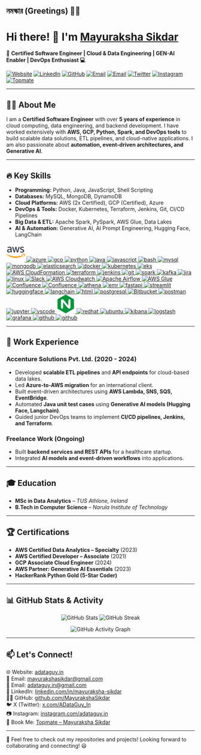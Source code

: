 ## নমস্কার (Greetings) 🙏🏼

# Hi there! 👋 I'm [Mayuraksha Sikdar](https://adataguy.in)

🚀 **Certified Software Engineer | Cloud & Data Engineering | GEN-AI Enabler | DevOps Enthusiast 💻**

[![Website](https://img.shields.io/badge/Website-adataguy.in-orange?logo=google-chrome)](https://adataguy.in)
[![LinkedIn](https://img.shields.io/badge/LinkedIn-Profile-blue?logo=linkedin)](https://www.linkedin.com/in/mayuraksha-sikdar/)
[![GitHub](https://img.shields.io/badge/GitHub-Profile-black?logo=github)](https://github.com/MayurakshaSikdar)
[![Email](https://img.shields.io/badge/Email-Contact-red?logo=gmail)](mailto:mayurakshasikdar@gmail.com)
[![Email](https://img.shields.io/badge/Email-Contact-red?logo=gmail)](mailto:adataguy.in@gmail.com)
[![Twitter](https://img.shields.io/badge/X-Profile-black?logo=x)](https://x.com/ADataGuy_In)
[![Instagram](https://img.shields.io/badge/Instagram-Profile-pink?logo=instagram)](https://www.instagram.com/adataguy.in/)
[![Topmate](https://img.shields.io/badge/Topmate-Book%20a%20Session-green?logo=google-meet)](https://www.topmate.io/mayuraksha_sikdar/)

---

## 👨‍💻 About Me
I am a **Certified Software Engineer** with over **5 years of experience** in cloud computing, data engineering, and backend development. I have worked extensively with **AWS, GCP, Python, Spark, and DevOps tools** to build scalable data solutions, ETL pipelines, and cloud-native applications. I am also passionate about **automation, event-driven architectures, and Generative AI**.

---

## 🔥 Key Skills
- **Programming:** Python, Java, JavaScript, Shell Scripting  
- **Databases:** MySQL, MongoDB, DynamoDB  
- **Cloud Platforms:** AWS (2x Certified), GCP (Certified), Azure  
- **DevOps & Tools:** Docker, Kubernetes, Terraform, Jenkins, Git, CI/CD Pipelines  
- **Big Data & ETL:** Apache Spark, PySpark, AWS Glue, Data Lakes  
- **AI & Automation:** Generative AI, AI Prompt Engineering, Hugging Face, LangChain

<p>
<a href="https://aws.amazon.com" target="_blank" rel="noreferrer"> <img src="https://raw.githubusercontent.com/devicons/devicon/master/icons/amazonwebservices/amazonwebservices-original-wordmark.svg" alt="aws" width="50" height="50"/> </a>
<a href="https://azure.microsoft.com/en-in/" target="_blank" rel="noreferrer"> <img src="https://www.vectorlogo.zone/logos/microsoft_azure/microsoft_azure-icon.svg" alt="azure" width="50" height="50"/> </a> 
<a href="https://cloud.google.com/" target="_blank"> <img src="https://www.vectorlogo.zone/logos/google_cloud/google_cloud-icon.svg" alt="gcp" width="50" height="50"/> </a>  
<a href="https://www.python.org" target="_blank"> <img src="https://www.vectorlogo.zone/logos/python/python-icon.svg" alt="python" width="50" height="50"/> </a>
<a href="https://www.java.com" target="_blank"> <img src="https://www.vectorlogo.zone/logos/java/java-icon.svg" alt="java" width="50" height="50"/> </a>
<a href="https://developer.mozilla.org/en-US/docs/Web/JavaScript" target="_blank"> <img src="https://www.vectorlogo.zone/logos/javascript/javascript-icon.svg" alt="javascript" width="50" height="50"/> </a>
<a href="https://www.gnu.org/software/bash/" target="_blank"> <img src="https://www.vectorlogo.zone/logos/gnu_bash/gnu_bash-icon.svg" alt="bash" width="50" height="50"/> </a>
<a href="https://www.mysql.com/" target="_blank"> <img src="https://www.vectorlogo.zone/logos/mysql/mysql-icon.svg" alt="mysql" width="50" height="50"/> </a>
<a href="https://www.mongodb.com/" target="_blank"> <img src="https://www.vectorlogo.zone/logos/mongodb/mongodb-icon.svg" alt="mongodb" width="50" height="50"/> </a>
<a href="https://www.elastic.co/" target="_blank"> <img src="https://www.vectorlogo.zone/logos/elastic/elastic-icon.svg" alt="elasticsearch" width="50" height="50"/> </a>
<a href="https://www.docker.com/" target="_blank"> <img src="https://www.vectorlogo.zone/logos/docker/docker-icon.svg" alt="docker" width="50" height="50"/> </a>
<a href="https://kubernetes.io/" target="_blank"> <img src="https://www.vectorlogo.zone/logos/kubernetes/kubernetes-icon.svg" alt="kubernetes" width="50" height="50"/> </a>
<a href="https://aws.amazon.com/eks/" target="_blank"> <img src="https://www.vectorlogo.zone/logos/amazon_eks/amazon_eks-icon.svg" alt="eks" width="50" height="50"/> </a>
<a href="https://docs.aws.amazon.com/cloudformation/" target="_blank"> <img src="https://www.vectorlogo.zone/logos/amazon_cloudformation/amazon_cloudformation-icon.svg" alt="AWS CloudFormation" width="50" height="50"/> </a>
<a href="https://www.terraform.io/" target="_blank"> <img src="https://www.vectorlogo.zone/logos/terraformio/terraformio-icon.svg" alt="terraform" width="50" height="50"/> </a>
<a href="https://www.jenkins.io/" target="_blank"> <img src="https://www.vectorlogo.zone/logos/jenkins/jenkins-icon.svg" alt="jenkins" width="50" height="50"/> </a>
<a href="https://git-scm.com/" target="_blank"> <img src="https://www.vectorlogo.zone/logos/git-scm/git-scm-icon.svg" alt="git" width="50" height="50"/> </a>
<a href="https://spark.apache.org/" target="_blank"> <img src="https://www.vectorlogo.zone/logos/apache_spark/apache_spark-icon.svg" alt="spark" width="50" height="50"/> </a>
<a href="https://kafka.apache.org/" target="_blank"> <img src="https://www.vectorlogo.zone/logos/apache_kafka/apache_kafka-icon.svg" alt="kafka" width="50" height="50"/> </a>
<a href="https://www.atlassian.com/software/jira" target="_blank"> <img src="https://www.vectorlogo.zone/logos/atlassian_jira/atlassian_jira-icon.svg" alt="jira" width="50" height="50"/> </a>
<a href="https://www.linux.org/" target="_blank"> <img src="https://www.vectorlogo.zone/logos/linux/linux-icon.svg" alt="linux" width="50" height="50"/> </a>
<a href="https://slack.com/" target="_blank"> <img src="https://www.vectorlogo.zone/logos/slack/slack-icon.svg" alt="Slack" width="50" height="50"/> </a>
<a href="https://aws.amazon.com/cloudwatch/" target="_blank"> <img src="https://www.vectorlogo.zone/logos/amazon_cloudwatch/amazon_cloudwatch-icon.svg" alt="AWS Cloudwatch" width="50" height="50"/> </a>
<a href="https://airflow.apache.org/" target="_blank"> <img src="https://icon.icepanel.io/Technology/svg/Apache-Airflow.svg" alt="Apache Airflow" width="50" height="50"/> </a>
<a href="https://aws.amazon.com/glue/" target="_blank"> <img src="https://icon.icepanel.io/AWS/svg/Analytics/Glue.svg" alt="AWS Glue" width="50" height="50"/> </a>
<a href="https://www.atlassian.com/software/confluence" target="_blank"> <img src="https://icon.icepanel.io/Technology/svg/Confluence.svg" alt="Confluence" width="50" height="50"/> </a>
<a href="https://aws.amazon.com/redshift/" target="_blank"> <img src="https://icon.icepanel.io/AWS/svg/Analytics/Redshift.svg" alt="Confluence" width="50" height="50"/> </a>
<a href="https://aws.amazon.com/athena/" target="_blank"> <img src="https://icon.icepanel.io/AWS/svg/Analytics/Athena.svg" alt="athena" width="50" height="50"/> </a>
<a href="https://aws.amazon.com/emr/" target="_blank"> <img src="https://icon.icepanel.io/AWS/svg/Analytics/EMR.svg" alt="emr" width="50" height="50"/> </a>
<a href="https://fastapi.tiangolo.com/" target="_blank"> <img src="https://icon.icepanel.io/Technology/svg/FastAPI.svg" alt="fastapi" width="50" height="50"/> </a>
<a href="https://streamlit.io/" target="_blank"> <img src="https://icon.icepanel.io/Technology/svg/Streamlit.svg" alt="streamlit" width="50" height="50"/> </a>
<a href="https://huggingface.co/" target="_blank"> <img src="https://registry.npmmirror.com/@lobehub/icons-static-png/latest/files/dark/huggingface-color.png" alt="huggingface" width="50" height="50"/> </a>
<a href="https://www.langchain.com/" target="_blank"> <img src="https://cdn.brandfetch.io/idzf7Sjo28/theme/dark/logo.svg?c=1dxbfHSJFAPEGdCLU4o5B" alt="langchain" width="50" height="50"/> </a>
<a href="https://www.w3.org/TR/html/" target="_blank"> <img src="https://www.vectorlogo.zone/logos/w3_html5/w3_html5-ar21.svg" alt="html" width="50" height="50"/> </a>
<a href="http://www.postgresql.org/" target="_blank"> <img src="https://www.vectorlogo.zone/logos/postgresql/postgresql-vertical.svg" width="50" height="50" alt="postgresql"/> </a>
<a href="https://bitbucket.org/" target="_blank"> <img src="https://www.vectorlogo.zone/logos/bitbucket/bitbucket-official.svg" alt="Bitbucket" width="50" height="50"/> </a>
<a href="https://www.getpostman.com/" target="_blank"> <img src="https://www.vectorlogo.zone/logos/getpostman/getpostman-icon.svg" alt="postman" width="50" height="50"/> </a>
<a href="http://jupyter.org/" target="_blank" rel="noreferrer"> <img src="https://www.vectorlogo.zone/logos/jupyter/jupyter-icon.svg" alt="jupyter" width="50" height="50"/> </a>
<a href="https://code.visualstudio.com/" target="_blank"> <img src="https://www.vectorlogo.zone/logos/visualstudio_code/visualstudio_code-icon.svg" alt="vscode" width="50" height="50"/> </a>
<a href="https://www.nginx.com" target="_blank" rel="noreferrer"> <img src="https://raw.githubusercontent.com/devicons/devicon/master/icons/nginx/nginx-original.svg" alt="nginx" width="50" height="50"/> </a>
<a href="https://www.redhat.com/" target="_blank"> <img src="https://www.vectorlogo.zone/logos/redhat/redhat-icon.svg" alt="redhat" width="50" height="50"/> </a>
<a href="https://www.ubuntu.com/" target="_blank"> <img src="https://www.vectorlogo.zone/logos/ubuntu/ubuntu-tile.svg" alt="ubuntu" width="50" height="50"/> </a>
<a href="https://www.elastic.co/products/kibana" target="_blank" rel="noreferrer"> <img src="https://www.vectorlogo.zone/logos/elasticco_kibana/elasticco_kibana-icon.svg" alt="kibana" width="50" height="50"/> </a>
<a href="https://www.elastic.co/products/logstash" target="_blank" rel="noreferrer"> <img src="https://www.vectorlogo.zone/logos/elasticco_logstash/elasticco_logstash-icon.svg" alt="logstash" width="50" height="50"/> </a>
<a href="https://grafana.com" target="_blank" rel="noreferrer"> <img src="https://www.vectorlogo.zone/logos/grafana/grafana-icon.svg" alt="grafana" width="50" height="50"/> </a>
<a href="https://github.com/" target="_blank"> <img src="https://www.vectorlogo.zone/logos/github/github-tile.svg" alt="github" width="50" height="50"/> </a>
<a href="https://about.gitlab.com/" target="_blank"> <img src="https://www.vectorlogo.zone/logos/gitlab/gitlab-tile.svg" alt="github" width="50" height="50"/> </a>

</p>

---

## 📌 Work Experience
### **Accenture Solutions Pvt. Ltd.** (2020 - 2024)
- Developed **scalable ETL pipelines** and **API endpoints** for cloud-based data lakes.  
- Led **Azure-to-AWS migration** for an international client.  
- Built event-driven architectures using **AWS Lambda, SNS, SQS, EventBridge**.  
- Automated **Java unit test cases** using **Generative AI models (Hugging Face, Langchain)**.  
- Guided junior DevOps teams to implement **CI/CD pipelines, Jenkins, and Terraform**.  

### **Freelance Work (Ongoing)**
- Built **backend services and REST APIs** for a healthcare startup.  
- Integrated **AI models and event-driven workflows** into applications.  

---

## 🎓 Education
- **MSc in Data Analytics** – *TUS Athlone, Ireland*  
- **B.Tech in Computer Science** – *Narula Institute of Technology*  

---

## 🏆 Certifications
- **AWS Certified Data Analytics – Specialty** (2023)  
- **AWS Certified Developer – Associate** (2021)  
- **GCP Associate Cloud Engineer** (2024)  
- **AWS Partner: Generative AI Essentials** (2023)  
- **HackerRank Python Gold (5-Star Coder)**  

---

## 📊 GitHub Stats & Activity

<p align="center">
  <img src="https://github-readme-stats.vercel.app/api?username=MayurakshaSikdar&show_icons=true&theme=tokyonight" alt="GitHub Stats" height="165"/>
  <img src="https://github-readme-streak-stats.herokuapp.com/?user=MayurakshaSikdar&theme=tokyonight" alt="GitHub Streak" height="165"/>
</p>

<p align="center">
  <img src="https://github-readme-activity-graph.vercel.app/graph?username=MayurakshaSikdar&theme=tokyo-night" alt="GitHub Activity Graph"/>
</p>

---


## 📫 Let's Connect!
🌐 Website: [adataguy.in](https://adataguy.in)  
💌 Email: [mayurakshasikdar@gmail.com](mailto:mayurakshasikdar@gmail.com)  
💌 Email: [adataguy.in@gmail.com](mailto:adataguy.in@gmail.com)  
🔗 LinkedIn: [linkedin.com/in/mayuraksha-sikdar](https://www.linkedin.com/in/mayuraksha-sikdar/)  
👨‍💻 GitHub: [github.com/MayurakshaSikdar](https://github.com/MayurakshaSikdar)  
🐦 X (Twitter): [x.com/ADataGuy_In](https://x.com/ADataGuy_In)  
📷 Instagram: [instagram.com/adataguy.in](https://www.instagram.com/adataguy.in/)  
🎯 Book Me: [Topmate – Mayuraksha Sikdar](https://www.topmate.io/mayuraksha_sikdar/)  

---

🚀 Feel free to check out my repositories and projects! Looking forward to collaborating and connecting! 😃
